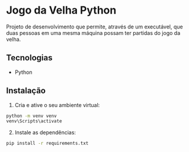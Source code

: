 # Jogo da Velha Python

Projeto de desenvolvimento que permite, através de um executável, que duas pessoas em uma mesma máquina possam ter partidas do jogo da velha.

## Tecnologias

- Python

## Instalação 

1. Cria e ative o seu ambiente virtual:

```bash
python -m venv venv
venv\Scripts\activate
```

2. Instale as dependências:

```bash
pip install -r requirements.txt
```